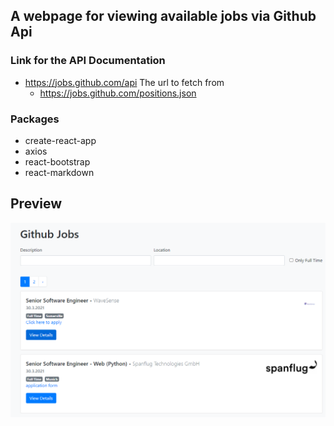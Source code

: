 ## A webpage for viewing available jobs via Github Api

### Link for the API Documentation

- https://jobs.github.com/api
  The url to fetch from
  - https://jobs.github.com/positions.json

### Packages

- create-react-app
- axios
- react-bootstrap
- react-markdown

## Preview

![](example.png)
